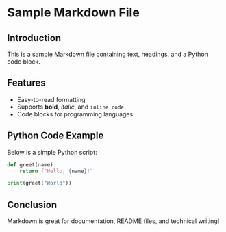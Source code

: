 # Sample Markdown File

## Introduction
This is a sample Markdown file containing text, headings, and a Python code block.

## Features
- Easy-to-read formatting
- Supports **bold**, *italic*, and `inline code`
- Code blocks for programming languages

## Python Code Example
Below is a simple Python script:

```python
def greet(name):
    return f"Hello, {name}!"

print(greet("World"))
```

## Conclusion
Markdown is great for documentation, README files, and technical writing!
